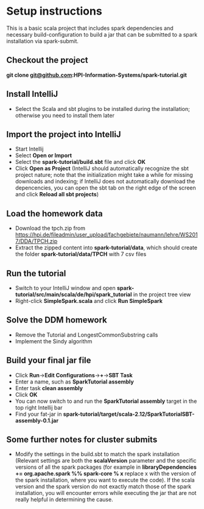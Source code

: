 # Setup instructions

This is a basic scala project that includes spark dependencies and necessary build-configuration to build a jar that can be submitted to a spark installation via spark-submit.

## Checkout the project
**git clone git@github.com:HPI-Information-Systems/spark-tutorial.git**

## Install IntelliJ
- Select the Scala and sbt plugins to be installed during the installation; otherwise you need to install them later

## Import the project into IntelliJ
- Start Intellij
- Select **Open or Import**
- Select the **spark-tutorial/build.sbt** file and click **OK**
- Click **Open as Project** (IntelliJ should automatically recognize the sbt project nature; note that the initialization might take a while for missing downloads and indexing; if IntelliJ does not automatically download the depencencies, you can open the sbt tab on the right edge of the screen and click **Reload all sbt projects**)

## Load the homework data
- Download the tpch.zip from https://hpi.de/fileadmin/user_upload/fachgebiete/naumann/lehre/WS2017/DDA/TPCH.zip
- Extract the zipped content into **spark-tutorial/data**, which should create the folder **spark-tutorial/data/TPCH** with 7 csv files

## Run the tutorial
- Switch to your IntelliJ window and open **spark-tutorial/src/main/scala/de/hpi/spark_tutorial** in the project tree view
- Right-click **SimpleSpark.scala** and click **Run SimpleSpark**

## Solve the DDM homework
- Remove the Tutorial and LongestCommonSubstring calls
- Implement the Sindy algorithm

## Build your final jar file
- Click **Run**->**Edit Configurations**->**+**->**SBT Task** 
- Enter a name, such as **SparkTutorial assembly**
- Enter task **clean assembly**
- Click **OK**
- You can now switch to and run the **SparkTutorial assembly** target in the top right Intellij bar
- Find your fat-jar in **spark-tutorial/target/scala-2.12/SparkTutorialSBT-assembly-0.1.jar**

## Some further notes for cluster submits
- Modify the settings in the build.sbt to match the spark installation (Relevant settings are both the **scalaVersion** parameter and the specific versions of all the spark packages (for example in **libraryDependencies += **org.apache.spark** %% **spark-core** % **x**** replace x with the version of the spark installation, where you want to execute the code). If the scala version and the spark version do not exactly match those of the spark installation, you will encounter errors while executing the jar that are not really helpful in determining the cause.
